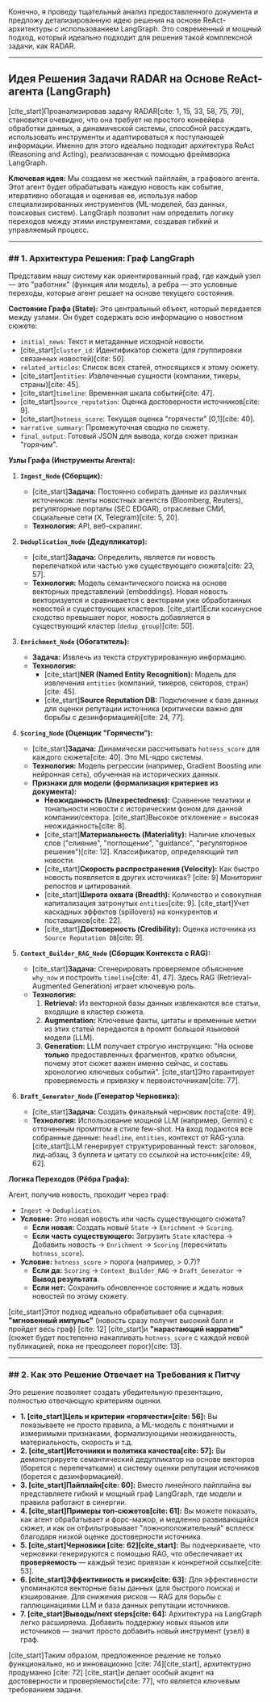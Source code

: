 Конечно, я проведу тщательный анализ предоставленного документа и предложу детализированную идею решения на основе ReAct-архитектуры с использованием LangGraph. Это современный и мощный подход, который идеально подходит для решения такой комплексной задачи, как RADAR.

***

## Идея Решения Задачи RADAR на Основе ReAct-агента (LangGraph)

[cite_start]Проанализировав задачу RADAR[cite: 1, 15, 33, 58, 75, 79], становится очевидно, что она требует не простого конвейера обработки данных, а динамической системы, способной рассуждать, использовать инструменты и адаптироваться к поступающей информации. Именно для этого идеально подходит архитектура ReAct (Reasoning and Acting), реализованная с помощью фреймворка LangGraph.

**Ключевая идея:** Мы создаем не жесткий пайплайн, а графового агента. Этот агент будет обрабатывать каждую новость как событие, итеративно обогащая и оценивая ее, используя набор специализированных инструментов (ML-моделей, баз данных, поисковых систем). LangGraph позволит нам определить логику переходов между этими инструментами, создавая гибкий и управляемый процесс.


---

### ## 1. Архитектура Решения: Граф LangGraph

Представим нашу систему как ориентированный граф, где каждый узел — это "работник" (функция или модель), а ребра — это условные переходы, которые агент решает на основе текущего состояния.

**Состояние Графа (State):** Это центральный объект, который передается между узлами. Он будет содержать всю информацию о новостном сюжете:
* `initial_news`: Текст и метаданные исходной новости.
* [cite_start]`cluster_id`: Идентификатор сюжета (для группировки связанных новостей)[cite: 50].
* `related_articles`: Список всех статей, относящихся к этому сюжету.
* [cite_start]`entities`: Извлеченные сущности (компании, тикеры, страны)[cite: 45].
* [cite_start]`timeline`: Временная шкала событий[cite: 47].
* [cite_start]`source_reputation`: Оценка достоверности источников[cite: 9].
* [cite_start]`hotness_score`: Текущая оценка "горячести" [0,1][cite: 40].
* `narrative_summary`: Промежуточная сводка по сюжету.
* `final_output`: Готовый JSON для вывода, когда сюжет признан "горячим".

**Узлы Графа (Инструменты Агента):**

1.  **`Ingest_Node` (Сборщик):**
    * [cite_start]**Задача:** Постоянно собирать данные из различных источников: ленты новостных агентств (Bloomberg, Reuters), регуляторные порталы (SEC EDGAR), отраслевые СМИ, социальные сети (X, Telegram)[cite: 5, 20].
    * **Технология:** API, веб-скрапинг.

2.  **`Deduplication_Node` (Дедупликатор):**
    * [cite_start]**Задача:** Определить, является ли новость перепечаткой или частью уже существующего сюжета[cite: 23, 57].
    * **Технология:** Модель семантического поиска на основе векторных представлений (embeddings). Новая новость векторизуется и сравнивается с векторами уже обработанных новостей и существующих кластеров. [cite_start]Если косинусное сходство превышает порог, новость добавляется в существующий кластер (`dedup_group`)[cite: 50].

3.  **`Enrichment_Node` (Обогатитель):**
    * **Задача:** Извлечь из текста структурированную информацию.
    * **Технология:**
        * [cite_start]**NER (Named Entity Recognition):** Модель для извлечения `entities` (компаний, тикеров, секторов, стран)[cite: 45].
        * [cite_start]**Source Reputation DB:** Подключение к базе данных для оценки репутации источника (критически важно для борьбы с дезинформацией)[cite: 24, 77].

4.  **`Scoring_Node` (Оценщик "Горячести"):**
    * [cite_start]**Задача:** Динамически рассчитывать `hotness_score` для каждого сюжета[cite: 40]. Это ML-ядро системы.
    * **Технология:** Модель регрессии (например, Gradient Boosting или нейронная сеть), обученная на исторических данных.
    * **Признаки для модели (формализация критериев из документа):**
        * **Неожиданность (Unexpectedness):** Сравнение тематики и тональности новости с историческим фоном для данной компании/сектора. [cite_start]Высокое отклонение = высокая неожиданность[cite: 8].
        * [cite_start]**Материальность (Materiality):** Наличие ключевых слов ("слияние", "поглощение", "guidance", "регуляторное решение")[cite: 12]. Классификатор, определяющий тип новости.
        * [cite_start]**Скорость распространения (Velocity):** Как быстро новость появляется в других источниках? [cite: 9] Мониторинг репостов и цитирований.
        * [cite_start]**Широта охвата (Breadth):** Количество и совокупная капитализация затронутых `entities`[cite: 9]. [cite_start]Учет каскадных эффектов (spillovers) на конкурентов и поставщиков[cite: 22].
        * [cite_start]**Достоверность (Credibility):** Оценка источника из `Source Reputation DB`[cite: 9].

5.  **`Context_Builder_RAG_Node` (Сборщик Контекста с RAG):**
    * [cite_start]**Задача:** Сгенерировать проверяемое объяснение `why_now` и построить `timeline`[cite: 41, 47]. Здесь RAG (Retrieval-Augmented Generation) играет ключевую роль.
    * **Технология:**
        1.  **Retrieval:** Из векторной базы данных извлекаются все статьи, входящие в кластер сюжета.
        2.  **Augmentation:** Ключевые факты, цитаты и временные метки из этих статей передаются в промпт большой языковой модели (LLM).
        3.  **Generation:** LLM получает строгую инструкцию: "На основе **только** предоставленных фрагментов, кратко объясни, почему этот сюжет важен именно сейчас, и составь хронологию ключевых событий". [cite_start]Это гарантирует проверяемость и привязку к первоисточникам[cite: 77].

6.  **`Draft_Generator_Node` (Генератор Черновика):**
    * [cite_start]**Задача:** Создать финальный черновик поста[cite: 49].
    * **Технология:** Использование мощной LLM (например, Gemini) с отточенным промптом в стиле few-shot. На вход подаются все собранные данные: `headline`, `entities`, контекст от RAG-узла. [cite_start]LLM генерирует структурированный текст: заголовок, лид-абзац, 3 буллета и цитату со ссылкой на источник[cite: 49, 62].

**Логика Переходов (Рёбра Графа):**

Агент, получив новость, проходит через граф:
* `Ingest` -> `Deduplication`.
* **Условие:** Это новая новость или часть существующего сюжета?
    * **Если новая:** Создать новый `State` -> `Enrichment` -> `Scoring`.
    * **Если часть существующего:** Загрузить `State` кластера -> Добавить новость -> `Enrichment` -> `Scoring` (пересчитать `hotness_score`).
* **Условие:** `hotness_score` > порога (например, > 0.7)?
    * **Если да:** `Scoring` -> `Context_Builder_RAG` -> `Draft_Generator` -> **Вывод результата**.
    * **Если нет:** Сохранить обновленное состояние и ждать новых новостей по этому сюжету.

[cite_start]Этот подход идеально обрабатывает оба сценария: **"мгновенный импульс"** (новость сразу получит высокий балл и пройдет весь граф) [cite: 12] [cite_start]и **"нарастающий нарратив"** (сюжет будет постепенно накапливать `hotness_score` с каждой новой публикацией, пока не преодолеет порог)[cite: 13].

---

### ## 2. Как это Решение Отвечает на Требования к Питчу

Это решение позволяет создать убедительную презентацию, полностью отвечающую критериям оценки.

* **1. [cite_start]Цель и критерии «горячести»[cite: 56]:** Вы показываете не просто правила, а ML-модель с понятными и измеримыми признаками, формализующими неожиданность, материальность, скорость и т.д.
* **2. [cite_start]Источники и политика качества[cite: 57]:** Вы демонстрируете семантический дедупликатор на основе векторов (борется с перепечатками) и систему оценки репутации источников (борется с дезинформацией).
* **3. [cite_start]Пайплайн[cite: 60]:** Вместо линейного пайплайна вы представляете гибкий и мощный граф LangGraph, где модели и правила работают в синергии.
* **4. [cite_start]Примеры топ-сюжетов[cite: 61]:** Вы можете показать, как агент обрабатывает и форс-мажор, и медленно развивающийся сюжет, и как он отфильтровывает "ложноположительный" всплеск благодаря низкой оценке достоверности источника.
* **5. [cite_start]Черновики [cite: 62][cite_start]:** Вы подчеркиваете, что черновики генерируются с помощью RAG, что обеспечивает их **проверяемость** — каждый тезис привязан к конкретной ссылке[cite: 53].
* **6. [cite_start]Эффективность и риски[cite: 63]:** Для эффективности упоминаются векторные базы данных (для быстрого поиска) и кэширование. Для снижения рисков — RAG для борьбы с галлюцинациями LLM и база данных репутации источников.
* **7. [cite_start]Выводы/next steps[cite: 64]:** Архитектура на LangGraph легко расширяема. Добавить поддержку новых языков или источников — значит просто добавить новый инструмент (узел) в граф.

[cite_start]Таким образом, предложенное решение не только функционально, но и инновационно [cite: 74][cite_start], архитектурно продуманно [cite: 72] [cite_start]и делает особый акцент на достоверности и проверяемости[cite: 77], что является ключевым требованием задачи.